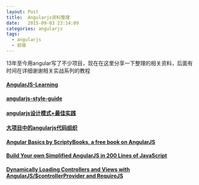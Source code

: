 ```yaml
---
layout: Post
title:  Angularjs资料整理
date:   2015-09-03 23:14:09
categories: angularjs
tags:  
  - angularjs
  - 前端
---
```


13年至今用angular写了不少项目，现在在这里分享一下整理的相关资料，后面有时间在详细谢谢相关实战系列的教程

#### [AngularJS-Learning](https://github.com/jmcunningham/AngularJS-Learning/blob/master/ZH-CN.md)
#### [angularjs-style-guide](https://github.com/mgechev/angularjs-style-guide)

#### [angularjs设计模式+最佳实践](http://trochette.github.io/Angular-Design-Patterns-Best-Practices)

####  [大项目中的angularjs代码组织](http://cliffmeyers.com/blog/2013/4/21/code-organization-angularjs-javascript)

#### [Angular Basics by ScriptyBooks, a free book on AngularJS](http://www.angularjsbook.com/)

#### [Build Your own Simplified AngularJS in 200 Lines of JavaScript](http://blog.mgechev.com/2015/03/09/build-learn-your-own-light-lightweight-angularjs/)

#### [Dynamically Loading Controllers and Views with AngularJS/$controllerProvider and RequireJS](http://weblogs.asp.net/dwahlin/dynamically-loading-controllers-and-views-with-angularjs-and-requirejs)
